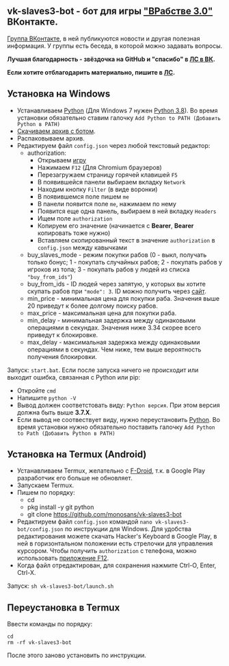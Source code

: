 ## **vk-slaves3-bot - бот для игры ["ВРабстве 3.0"](https://vk.com/app7790408) ВКонтакте.**

[Группа ВКонтакте](https://vk.com/club203543653), в ней публикуются новости и другая полезная информация. У группы есть беседа, в которой можно задавать вопросы.

**Лучшая благодарность - звёздочка на GitHub и "спасибо" в [ЛС в ВК](https://vk.com/id607137534).**

**Если хотите отблагодарить материально, пишите в [ЛС](https://vk.com/id607137534).**

## Установка на Windows

- Устанавливаем [Python](https://www.python.org/downloads/windows) (Для Windows 7 нужен [Python 3.8](https://python.org/ftp/python/3.8.8/python-3.8.8.exe)). Во время установки обязательно ставим галочку `Add Python to PATH (Добавить Python в PATH)`
- [Скачиваем архив с ботом](https://github.com/monosans/vk-slaves3-bot/archive/refs/heads/main.zip).
- Распаковываем архив.
- Редактируем файл `config.json` через любой текстовый редактор:
  - authorization:
    - Открываем [игру](https://vk.com/app7790408)
    - Нажимаем `F12` (Для Chromium браузеров)
    - Перезагружаем страницу горячей клавишей `F5`
    - В появившейся панели выбираем вкладку `Network`
    - Находим кнопку `Filter` (в виде воронки)
    - В появившемся поле пишем `me`
    - В панели появится поле `me`, нажимаем по нему
    - Появится еще одна панель, выбираем в ней вкладку `Headers`
    - Ищем поле `authorization`
    - Копируем его значение (начинается c **Bearer**, **Bearer** копировать тоже нужно)
    - Вставляем скопированный текст в значение `authorization` в `config.json` между кавычками
  - buy_slaves_mode - режим покупки рабов (0 - выкл, получать только бонус; 1 - покупать случайных рабов; 2 - покупать рабов у игроков из топа; 3 - покупать рабов у людей из списка `"buy_from_ids"`)
  - buy_from_ids - ID людей через запятую, у которых вы хотите скупать рабов при `"mode": 3`. ID можно получить через [сайт](https://regvk.com/id).
  - min_price - минимальная цена для покупки раба. Значения выше 20 приведут к более долгому поиску рабов.
  - max_price - максимальная цена для покупки раба.
  - min_delay - минимальная задержка между одинаковыми операциями в секундах. Значения ниже 3.34 скорее всего приведут к блокировке.
  - max_delay - максимальная задержка между одинаковыми операциями в секундах. Чем ниже, тем выше вероятность получения блокировки.

Запуск: `start.bat`. Если после запуска ничего не происходит или выходит ошибка, связанная с Python или pip:

- Откройте `cmd`
- Напишите `python -V`
- Вывод должен соответстовать виду: `Python версия`. При этом версия должна быть выше **3.7.X**.
- Если вывод не соотвествует виду, нужно переустановить [Python](https://www.python.org/downloads/windows). Во время установки нужно обязательно поставить галочку `Add Python to Path (Добавить Python в PATH)`

## Установка на Termux (Android)

- Устанавливаем Termux, желательно с [F-Droid](https://f-droid.org/repo/com.termux_108.apk), т.к. в Google Play разработчик его больше не обновляет.
- Запускаем Termux.
- Пишем по порядку:
  - cd
  - pkg install -y git python
  - git clone https://github.com/monosans/vk-slaves3-bot
- Редактируем файл `config.json` командой `nano vk-slaves3-bot/config.json` по инструкции для Windows. Для удобства редактирования можете скачать Hacker's Keyboard в Google Play, в ней в горизонтальном положении есть стрелочки для управления курсором. Чтобы получить `authorization` с телефона, можно использовать [приложение F12](https://play.google.com/store/apps/details?id=com.asfmapps.f12).
- Когда файл отредактирован, для сохранения нажмите Ctrl-O, Enter, Ctrl-X.

Запуск: `sh vk-slaves3-bot/launch.sh`

## Переустановка в Termux

Ввести команды по порядку:

```
cd
rm -rf vk-slaves3-bot
```

После этого заново установить по инструкции.
